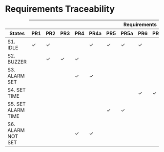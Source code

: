 # Requirements Traceability

<table>
  <thead>
    <tr>
      <td></td>
      <th colspan="14">Requirements</th>
    </tr>
    <tr>
      <th>States</th>
      <th>PR1</th>
      <th>PR2</th>
      <th>PR3</th>
      <th>PR4</th>
      <th>PR4a</th>
      <th>PR5</th>
      <th>PR5a</th>
      <th>PR6</th>
      <th>PR6a</th>
      <th>PR6b</th>
      <th>PR7</th>
      <th>PR7a</th>
      <th>PR7b</th>
      <th>PR7c</th>
    </tr>
  </thead>
  <tbody>
    <tr>
      <td>S1. IDLE</td>
      <td>✓</td>
      <td>✓</td>
      <td></td>
      <td></td>
      <td>✓</td>
      <td>✓</td>
      <td>✓</td>
      <td>✓</td>
      <td></td>
      <td></td>
      <td>✓</td>
      <td></td>
      <td></td>
      <td></td>
    </tr>
    <tr>
      <td>S2. BUZZER</td>
      <td></td>
      <td>✓</td>
      <td>✓</td>
      <td>✓</td>
      <td></td>
      <td></td>
      <td></td>
      <td></td>
      <td></td>
      <td></td>
      <td></td>
      <td></td>
      <td></td>
      <td></td>
    </tr>
    <tr>
      <td>S3. ALARM SET</td>
      <td></td>
      <td></td>
      <td></td>
      <td>✓</td>
      <td>✓</td>
      <td></td>
      <td></td>
      <td></td>
      <td></td>
      <td></td>
      <td></td>
      <td></td>
      <td></td>
      <td></td>
    </tr>
    <tr>
      <td>S4. SET TIME</td>
      <td></td>
      <td></td>
      <td></td>
      <td></td>
      <td></td>
      <td></td>
      <td></td>
      <td>✓</td>
      <td>✓</td>
      <td>✓</td>
      <td></td>
      <td></td>
      <td></td>
      <td></td>
    </tr>
    <tr>
      <td>S5. SET ALARM TIME</td>
      <td></td>
      <td></td>
      <td></td>
      <td></td>
      <td></td>
      <td>✓</td>
      <td>✓</td>
      <td></td>
      <td></td>
      <td></td>
      <td>✓</td>
      <td>✓</td>
      <td>✓</td>
      <td>✓</td>
    </tr>
    <tr>
      <td>S6. ALARM NOT SET</td>
      <td></td>
      <td></td>
      <td></td>
      <td>✓</td>
      <td>✓</td>
      <td></td>
      <td></td>
      <td></td>
      <td></td>
      <td></td>
      <td></td>
      <td></td>
      <td></td>
      <td></td>
    </tr>
  </tbody>
</table>
